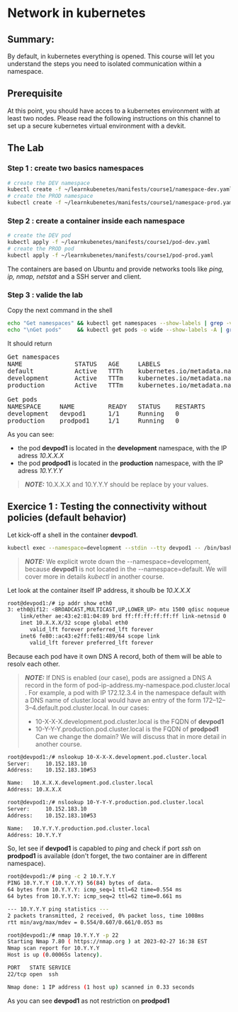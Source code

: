 # Network in kubernetes

## Summary: 
By default, in kubernetes everything is opened. This course will let you understand the steps you need to isolated communication within a namespace.

## Prerequisite

At this point, you should have acces to a kubernetes environment with at least two nodes.
Please read the following instructions on this channel to set up a secure kubernetes virtual environment with a devkit.

## The Lab

### Step 1 : create two basics namespaces 

```bash
# create the DEV namespace
kubectl create -f ~/learnkubenetes/manifests/course1/namespace-dev.yaml
# create the PROD namespace
kubectl create -f ~/learnkubenetes/manifests/course1/namespace-prod.yaml
```

### Step 2 : create a container inside each namespace

```bash
# create the DEV pod
kubectl apply -f ~/learnkubenetes/manifests/course1/pod-dev.yaml
# create the PROD pod
kubectl apply -f ~/learnkubenetes/manifests/course1/pod-prod.yaml
```
The containers are based on Ubuntu and provide networks tools like *ping, ip, nmap, netstat* and a SSH server and client.

### Step 3 : valide the lab
Copy the next command in the shell
```bash
echo "Get namespaces" && kubectl get namespaces --show-labels | grep -v "^kube"  
echo "\nGet pods"     && kubectl get pods -o wide --show-labels -A | grep -v "^kube"
```

It should return
<pre>
Get namespaces
NAME              STATUS   AGE     LABELS
default           Active   TTTh    kubernetes.io/metadata.name=default
development       Active   TTTm    kubernetes.io/metadata.name=development,name=development
production        Active   TTTm    kubernetes.io/metadata.name=production,name=production

Get pods
NAMESPACE     NAME         READY   STATUS    RESTARTS        AGE     IP         NODE        NO...TES   LABELS
development   devpod1      1/1     Running   0               TTTm    10.X.X.X   FQDN-node1  ...        app=devpod1
production    prodpod1     1/1     Running   0               TTTm    10.Y.Y.Y   FQDN-node2  ...        app=prodpod1
</pre>

As you can see:
- the pod **devpod1** is located in the **development** namespace, with the IP adress *10.X.X.X*
- the pod **prodpod1** is located in the **production** namespace, with the IP adress *10.Y.Y.Y*

> **_NOTE:_**  10.X.X.X and 10.Y.Y.Y should be replace by your values. 

## Exercice 1 : Testing the connectivity without policies (default behavior)

Let kick-off a shell in the container **devpod1**. 

```bash
kubectl exec --namespace=development --stdin --tty devpod1 -- /bin/bash
```
> **_NOTE:_** We explicit wrote down the --namespace=development, because **devpod1** is not located in the --namespace=default. We will cover more in details *kubectl* in another course.

Let look at the container itself IP address, it shoulb be *10.X.X.X*

```bash
root@devpod1:/# ip addr show eth0
3: eth0@if12: <BROADCAST,MULTICAST,UP,LOWER_UP> mtu 1500 qdisc noqueue state UP group default 
    link/ether ae:43:e2:81:04:89 brd ff:ff:ff:ff:ff:ff link-netnsid 0
    inet 10.X.X.X/32 scope global eth0
       valid_lft forever preferred_lft forever
    inet6 fe80::ac43:e2ff:fe81:489/64 scope link 
       valid_lft forever preferred_lft forever
```
Because each pod have it own DNS A record, both of them will be able to resolv each other.

> **_NOTE:_**  If DNS is enabled (our case), pods are assigned a DNS A record in the form of pod-ip-address.my-namespace.pod.cluster.local . For example, a pod with IP 172.12.3.4 in the namespace default with a DNS name of cluster.local would have an entry of the form 172–12–3–4.default.pod.cluster.local. In our cases:
> - 10-X-X-X.development.pod.cluster.local is the FQDN of **devpod1** 
> - 10-Y-Y-Y.production.pod.cluster.local is the FQDN of **prodpod1** 
> Can we change the domain? We will discuss that in more detail in another course.
```bash
root@devpod1:/# nslookup 10-X-X-X.development.pod.cluster.local
Server:		10.152.183.10
Address:	10.152.183.10#53

Name:	10.X.X.X.development.pod.cluster.local
Address: 10.X.X.X

root@devpod1:/# nslookup 10-Y-Y-Y.production.pod.cluster.local
Server:		10.152.183.10
Address:	10.152.183.10#53

Name:	10.Y.Y.Y.production.pod.cluster.local
Address: 10.Y.Y.Y
```

So, let see if  **devpod1** is capabled to *ping* and check if port *ssh* on **prodpod1** is available (don't forget, the two container are in different namespace).
```bash
root@devpod1:/# ping -c 2 10.Y.Y.Y
PING 10.Y.Y.Y (10.Y.Y.Y) 56(84) bytes of data.
64 bytes from 10.Y.Y.Y: icmp_seq=1 ttl=62 time=0.554 ms
64 bytes from 10.Y.Y.Y: icmp_seq=2 ttl=62 time=0.661 ms

--- 10.Y.Y.Y ping statistics ---
2 packets transmitted, 2 received, 0% packet loss, time 1008ms
rtt min/avg/max/mdev = 0.554/0.607/0.661/0.053 ms

root@devpod1:/# nmap 10.Y.Y.Y -p 22
Starting Nmap 7.80 ( https://nmap.org ) at 2023-02-27 16:38 EST
Nmap scan report for 10.Y.Y.Y
Host is up (0.00065s latency).

PORT   STATE SERVICE
22/tcp open  ssh

Nmap done: 1 IP address (1 host up) scanned in 0.33 seconds
```
As you can see **devpod1** as not restriction on **prodpod1**



